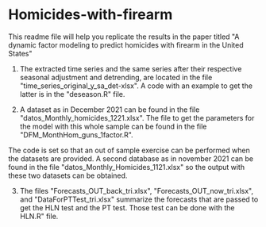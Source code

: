 # Homicides-with-firearm
This readme file will help you replicate the results in the paper titled "A dynamic factor modeling to predict homicides with firearm in the United States"

1. The extracted time series and the same series after their respective seasonal adjustment and detrending, are located in the file "time_series_original_y_sa_det-xlsx".
A code with an example to get the latter is in the "deseason.R" file.

2. A dataset as in December 2021 can be found in the file "datos_Monthly_homicides_1221.xlsx". The file to get the parameters for the model with this whole sample can be found in the file "DFM_MonthHom_guns_1factor.R".

The code is set so that an out of sample exercise can be performed when the datasets are provided. A second database as in november 2021 can be found in the file "datos_Monthly_Homicides_1121.xlsx" so the output with these two datasets can be obtained.

3. The files "Forecasts_OUT_back_tri.xlsx", "Forecasts_OUT_now_tri.xlsx", and "DataForPTTest_tri.xlsx" summarize the forecasts that are passed to get the HLN test and the PT test. Those test can be done with the HLN.R" file.
